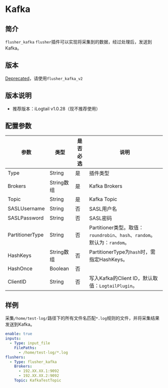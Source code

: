 # Kafka

## 简介

`flusher_kafka` `flusher`插件可以实现将采集到的数据，经过处理后，发送到Kafka。

## 版本

[Deprecated](../../stability-level.md)，请使用`flusher_kafka_v2`

## 版本说明

* 推荐版本：iLogtail v1.0.28（现不推荐使用）

## 配置参数

| 参数              | 类型       | 是否必选 | 说明                                                          |
| --------------- | -------- | ---- | ----------------------------------------------------------- |
| Type            | String   | 是    | 插件类型                                                        |
| Brokers         | String数组 | 是    | Kafka Brokers                                               |
| Topic           | String   | 是    | Kafka Topic                                                 |
| SASLUsername    | String   | 否    | SASL用户名                                                     |
| SASLPassword    | String   | 否    | SASL密码                                                      |
| PartitionerType | String   | 否    | Partitioner类型。取值：`roundrobin`、`hash`、`random`。默认为：`random`。 |
| HashKeys        | String数组 | 否    | PartitionerType为`hash`时，需指定HashKeys。                        |
| HashOnce        | Boolean  | 否    |                                                             |
| ClientID        | String   | 否    | 写入Kafka的Client ID，默认取值：`LogtailPlugin`。                     |

## 样例

采集`/home/test-log/`路径下的所有文件名匹配`*.log`规则的文件，并将采集结果发送到Kafka。

```yaml
enable: true
inputs:
  - Type: input_file
    FilePaths: 
      - /home/test-log/*.log
flushers:
  - Type: flusher_kafka
    Brokers: 
      - 192.XX.XX.1:9092
      - 192.XX.XX.2:9092
    Topic: KafkaTestTopic
```
